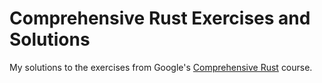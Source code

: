 # Comprehensive Rust Exercises and Solutions
My solutions to the exercises from Google's [Comprehensive Rust](https://google.github.io/comprehensive-rust/) course.
